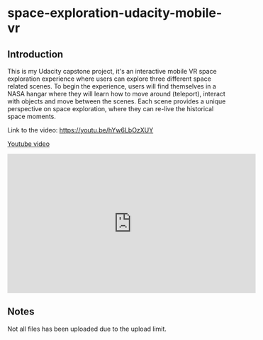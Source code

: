 # space-exploration-udacity-mobile-vr

## Introduction
This is my Udacity capstone project, it's an interactive mobile VR space exploration experience where users can explore three different space related scenes. 
To begin the experience, users will find themselves in a NASA hangar where they will learn how to move around (teleport), interact with objects and move between the scenes. Each scene provides a unique perspective on space exploration, where they can re-live the historical space moments.

Link to the video: https://youtu.be/hYw6LbOzXUY

[Youtube video](https://youtu.be/hYw6LbOzXUY)

<iframe width="560" height="315" src="https://www.youtube.com/embed/hYw6LbOzXUY" frameborder="0" allowfullscreen></iframe>

## Notes
Not all files has been uploaded due to the upload limit.